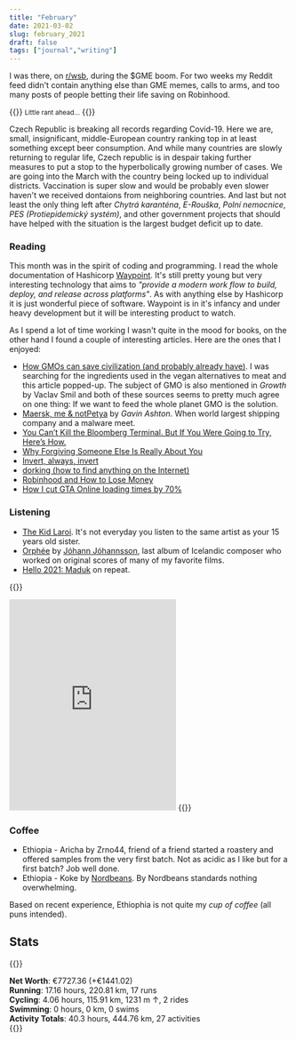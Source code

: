 ```yaml
---
title: "February"
date: 2021-03-02
slug: february_2021
draft: false
tags: ["journal","writing"]
---
```


I was there, on [r/wsb](https://www.reddit.com/r/wallstreetbets/), during the $GME
boom. For two weeks my Reddit feed didn't contain anything else than GME memes, calls to arms,
and too many posts of people betting their life saving on Robinhood.

{{<rawhtml>}}
<small>Little rant ahead...</small>
{{</rawhtml>}}

Czech Republic is breaking all records regarding Covid-19. Here we are, small,
insignificant, middle-European country ranking top in at least something except
beer consumption. And while many countries are slowly returning to regular life,
Czech republic is in despair taking further measures to put a stop to the hyperbolically
growing number of cases. We are going into the March with the country being
locked up to individual districts. Vaccination is super slow and would be
probably even slower haven't we received dontaions from neighboring countries.
And last but not least the only thing left after _Chytrá karanténa_, _E-Rouška_,
_Polní nemocnice_, _PES (Protiepidemický systém)_, and other government projects
that should have helped with the situation is the largest budget deficit up to date.

### Reading

This month was in the spirit of coding and programming. I read the whole documentation
of Hashicorp [Waypoint](https://www.waypointproject.io/). It's still pretty young but very
interesting technology that aims to _"provide a modern work flow to build, deploy,
and release across platforms"_. As with anything else by Hashicorp it is just wonderful
piece of software. Waypoint is in it's infancy and under heavy development
but it will be interesting product to watch.

As I spend a lot of time working I wasn't quite in the mood for books, on the other hand
I found a couple of interesting articles. Here are the ones that I enjoyed:

* [How GMOs can save civilization (and probably already have)](https://medium.com/impossible-foods/how-gmos-can-save-civilization-and-probably-already-have-6e6366cb893).
  I was searching for the ingredients used in the vegan alternatives to meat and this article popped-up.
  The subject of GMO is also mentioned in _Growth_ by Vaclav Smil and both of these sources seems to
  pretty much agree on one thing: If we want to feed the whole planet GMO is the solution.
* [Maersk, me & notPetya](https://gvnshtn.com/maersk-me-notpetya/) by _Gavin Ashton_. When world
  largest shipping company and a malware meet.
* [You Can’t Kill the Bloomberg Terminal. But If You Were Going to Try, Here’s How.](https://marker.medium.com/why-its-hard-to-kill-the-bloomberg-terminal-61073482e496)
* [Why Forgiving Someone Else Is Really About You](https://www.npr.org/2020/07/28/896245305/why-forgiving-someone-else-is-really-about-you)
* [Invert, always, invert](https://www.anup.io/2020/07/20/invert-always-invert/)
* [dorking (how to find anything on the Internet)](https://www.alec.fyi/dorking-how-to-find-anything-on-the-internet.html)
* [Robinhood and How to Lose Money](https://themargins.substack.com/p/robinhood-and-how-to-lose-money)
* [How I cut GTA Online loading times by 70%](https://nee.lv/2021/02/28/How-I-cut-GTA-Online-loading-times-by-70/)

### Listening

* [The Kid Laroi](https://en.wikipedia.org/wiki/The_Kid_Laroi). It's not everyday you listen
  to the same artist as your 15 years old sister.
* [Orphée](https://en.wikipedia.org/wiki/Orph%C3%A9e_\(album\)) by [Jóhann Jóhannsson](https://en.wikipedia.org/wiki/J%C3%B3hann_J%C3%B3hannsson),
  last album of Icelandic composer who worked on original scores of many of my favorite films.
* [Hello 2021: Maduk](https://www.youtube.com/watch?v=i9KkBlvaBzE&ab_channel=LiquicityEvents)
  on repeat.

{{<rawhtml>}}
<iframe src="https://open.spotify.com/embed/track/0vvS8ovyApqf1Ns51R4wKT" width="300" height="380" frameborder="0" allowtransparency="true" allow="encrypted-media"></iframe>
{{</rawhtml>}}

### Coffee

* Ethiopia - Aricha by Zrno44, friend of a friend started a roastery and offered
  samples from the very first batch. Not as acidic as I like but for a first batch?
  Job well done.
* Ethiopia - Koke by [Nordbeans](https://www.nordbeans.cz/en/). By Nordbeans standards
  nothing overwhelming.

Based on recent experience, Ethiophia is not quite my _cup of coffee_ (all puns intended).

## Stats

{{<rawhtml>}}
<div><b>Net Worth</b>: €7727.36 (<span class="green">+€1441.02</span>)</div>
<div><b>Running</b>:
  17.16 hours, 220.81 km, 17 runs
</div>
<div><b>Cycling</b>:
  4.06 hours, 115.91 km, 1231 m ↑, 2 rides
</div>
<div><b>Swimming</b>:
  0 hours, 0 km, 0 swims
</div>
<div><b>Activity Totals</b>:
  40.3 hours, 444.76 km, 27 activities
</div>
{{</rawhtml>}}
